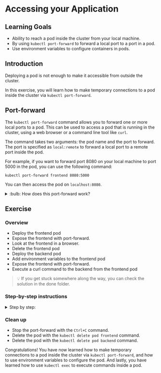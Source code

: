 # Accessing your Application

## Learning Goals

- Ability to reach a pod inside the cluster from your local machine.
- By using `kubectl port-forward` to forward a local port to a port in a pod.
- Use environment variables to configure containers in pods.

## Introduction

Deploying a pod is not enough to make it accessible from outside the cluster.

In this exercise, you will learn how to make temporary connections to a pod inside the cluster via
`kubectl port-forward`.

## Port-forward

The `kubectl port-forward` command allows you to forward one or more local ports to a pod. This can
be used to access a pod that is running in the cluster, using a web browser or a
command line tool like `curl`.

The command takes two arguments: the pod name and the port to forward. The port is specified as
`local:remote` to forward a local port to a remote port inside the pod.

For example, if you want to forward port 8080 on your local machine to port 5000 in the pod, you
can use the following command:

`kubectl port-forward frontend 8080:5000`

You can then access the pod on `localhost:8080`.

<details>
<summary>:bulb: How does this port-forward work?</summary>

Port forwarding is a network address translation that redirects Internet packets from one IP address
to another with a specified port number to another `IP:PORT` set.

The `port-forward` command in Kubernetes forwards incoming traffic to the machine, the command is
executed on, to the specified `IP:PORT` pairs inside the Kubernetes cluster. This effectively
lets traffic from outside the cluster reach applications running inside the cluster.
`kubectl port-forward` allows you to forward traffic to pods, services, deployments, and others.

More information can be found in the Kubernetes docs at
[Use Port Forwarding to Access Applications in a Cluster](https://kubernetes.io/docs/tasks/access-application-cluster/port-forward-access-application-cluster/)

</details>

## Exercise

### Overview

- Deploy the frontend pod
- Expose the frontend with port-forward.
- Look at the frontend in a browser.
- Delete the frontend pod
- Deploy the backend pod
- Add environment variables to the frontend pod
- Expose the frontend with port-forward.
- Execute a curl command to the backend from the frontend pod

> :bulb: If you get stuck somewhere along the way, you can check the solution in the done folder.

### Step-by-step instructions

<details>
<summary>
Step by step:
</summary>

- Go into the `accessing-your-application` directory and the `start` folder.
- Deploy the frontend pod

<details>
<summary>
Hint on doing that
</summary>

You can use the `kubectl apply -f <filename>` command to deploy the pod.
The pod is defined in the `frontend-pod.yaml` file.

</details>

- Use the `kubectl get pods` command to verify that the pod is running.

You should see something like this:

```text
NAME       READY   STATUS    RESTARTS   AGE
frontend   1/1     Running   0          2m
```

- Expose the frontend with `port-forward`

Port forwarding can be achieved with:

`kubectl port-forward --address 0.0.0.0 frontend 8080:5000`

> :bulb: We add the `--address 0.0.0.0` option to the port-forward command to make it accept
> commands coming from remote machines, like your laptop! `0.0.0.0` Means any address, so you
> probably don't want to do this on your machine unless you want to expose something
> to the internet.

It can now be accessed on `http://workstation-<number>.<prefix>.eficode.academy:8080`
(from the internet). Notice the plain, unencrypted `http` connection. It is not `https`, and your
browser may complain about it. TLS is an advanced topic and is currently out of scope.

:bulb: VSCode will prompt you to view the open port. Unfortunately, vscode proxy does not
> proxy requests correctly back to the pod, so use the URL of the workstation instance instead.

- Look at it in the browser.

Now we will deploy both the frontend and backend pods.

- Stop the port-forward process by pressing `Ctrl-c` in the terminal.
- Delete the frontend pod with the `kubectl delete pod frontend` command.
- Deploy the backend pod with the `kubectl apply -f backend-pod.yaml` command.
- Check that the pod is running, and note down the IP with the `kubectl get pods -o wide` command.

You should see something like this:

```shell
k get pods backend -o wide

NAME      READY   STATUS    RESTARTS   AGE   IP            NODE                                        NOMINATED NODE   READINESS GATES
backend   1/1     Running   0          11s   10.0.40.196   ip-10-0-35-102.eu-west-1.compute.internal   <none>           <none>
```

In this case, the IP is `10.0.40.196`, but it will be different in your case.

#### Add environment variables to the frontend pod

- Open the `frontend-pod.yaml` file and add the following environment variables to the pod:

```yaml
env:
  - name: BACKEND_HOST
    value: "10.0.40.196" # Use the IP address you noted down above
  - name: BACKEND_PORT
    value: "5000"
```

The `env` key is part of the `spec.containers[0]`:

```yaml
apiVersion: v1
kind: Pod
metadata:
  name: frontend
spec:
  containers:
    - name: frontend
      image: ghcr.io/eficode-academy/quotes-flask-frontend:release
      ports:
        - containerPort: 5000
      # <put env: here!>
```

<details>
<summary>
Help me! (solution)
</summary>

```yaml
apiVersion: v1
kind: Pod
metadata:
  name: frontend
spec:
  containers:
    - name: frontend
      image: ghcr.io/eficode-academy/quotes-flask-frontend:release
      ports:
        - containerPort: 5000
      env:
        - name: BACKEND_HOST
          value: "10.0.40.196"
        - name: BACKEND_PORT
          value: "5000"
```

</details>

- Deploy the frontend pod with the `kubectl apply -f frontend-pod.yaml` command.

- Check that the pod is running with the `kubectl get pods` command.

- Forward a local port to the pod using `kubectl port-forward`.

- Visit the frontend in the browser.

You should see something like this:

![alt](img/app-front-back.png)

(If you don't, you might need to refresh the page.)

- Exec into the frontend pod with the command `kubectl exec -it frontend -- /bin/sh`.

- Execute a curl command to the backend `curl http://<BACKEND_IP>:5000`.

### Extra

<details>
<summary>
Extra exercise
</summary>

While still having the port-forward running

- Access the frontend in the browser and check that it still works and that the frontend has access to
  the backend.
- Try to delete the backend pod with the command `kubectl delete pod backend`.
- Try to recreate the backend pod with the command `kubectl apply -f backend-pod.yaml`.
- Access the frontend in the browser.
- Does it still have access to the backend?

If not, why not?

<details>
<summary>Solution</summary>

The frontend pod is not configured to automatically re-resolve the backend IP address.
So when we deleted the pod and recreated it, the IP address changed, but the frontend pod still
has the old IP address in its environment variables.

Thankfully, Kubernetes has a networking abstraction called `services` which solves this exact (and
more!) problem, which we will learn about in the next exercise.

</details>
</details>
</details>

### Clean up

- Stop the port-forward with the `Ctrl+C` command.
- Delete the pod with the `kubectl delete pod frontend` command.
- Delete the pod with the `kubectl delete pod backend` command.

Congratulations! You have now learned how to make temporary connections to a pod inside the cluster
via `kubectl port-forward`, and how to use environment variables to configure the pod.
And lastly, you have learned how to use `kubectl exec` to execute commands inside a pod.
